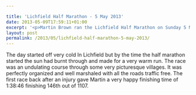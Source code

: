 ```yaml
---

title: 'Lichfield Half Marathon - 5 May 2013'
date: 2013-05-09T17:59:11+01:00
excerpt: '<p>Martin Brown ran the Lichfield Half Marathon on Sunday 5 May 2013</p>'
layout: post
permalink: /2013/05/lichfield-half-marathon-5-may-2013/
---
```

The day started off very cold In Lichfield but by the time the half marathon started the sun had burnt through and made for a very warm run. The race was an undulating course through some very picturesque villages. It was perfectly organized and well marshaled with all the roads traffic free. The first race back after an injury gave Martin a very happy finishing time of 1:38:46 finishing 146th out of 1107.